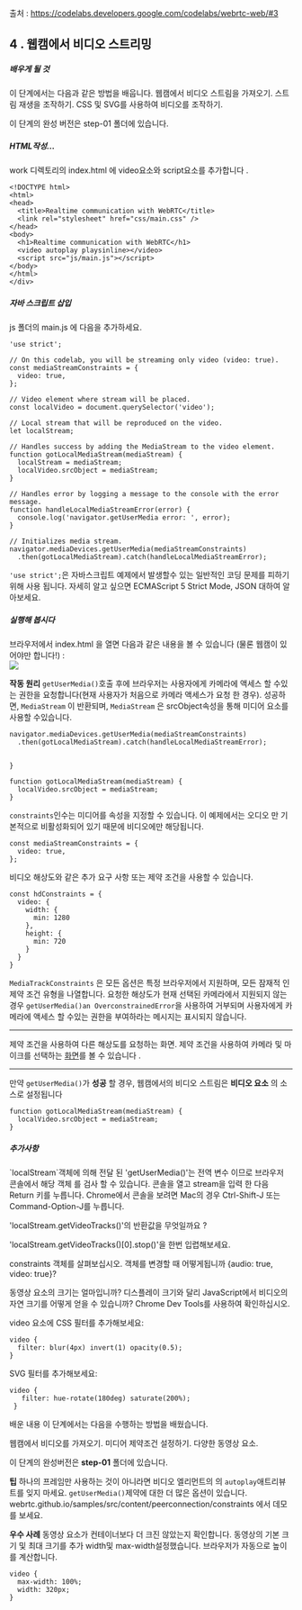 출처 : https://codelabs.developers.google.com/codelabs/webrtc-web/#3

<h2>4 . 웹캠에서 비디오 스트리밍</h2>

<h5>배우게 될 것</h5>
  이 단계에서는 다음과 같은 방법을 배웁니다.
  웹캠에서 비디오 스트림을 가져오기.
  스트림 재생을 조작하기.
  CSS 및 SVG를 사용하여 비디오를 조작하기.
  
이 단계의 완성 버전은 step-01 폴더에 있습니다.


<h5>HTML작성...</h5>
work 디렉토리의 index.html 에 video요소와 script요소를 추가합니다 .

~~~
<!DOCTYPE html>
<html>
<head>
  <title>Realtime communication with WebRTC</title>
  <link rel="stylesheet" href="css/main.css" />
</head>
<body>
  <h1>Realtime communication with WebRTC</h1>
  <video autoplay playsinline></video>
  <script src="js/main.js"></script>
</body>
</html>
</div>
~~~

<h5>자바 스크립트 삽입</h5>
js 폴더의 main.js 에 다음을 추가하세요.

~~~
'use strict';

// On this codelab, you will be streaming only video (video: true).
const mediaStreamConstraints = {
  video: true,
};

// Video element where stream will be placed.
const localVideo = document.querySelector('video');

// Local stream that will be reproduced on the video.
let localStream;

// Handles success by adding the MediaStream to the video element.
function gotLocalMediaStream(mediaStream) {
  localStream = mediaStream;
  localVideo.srcObject = mediaStream;
}

// Handles error by logging a message to the console with the error message.
function handleLocalMediaStreamError(error) {
  console.log('navigator.getUserMedia error: ', error);
}

// Initializes media stream.
navigator.mediaDevices.getUserMedia(mediaStreamConstraints)
  .then(gotLocalMediaStream).catch(handleLocalMediaStreamError);
~~~

`'use strict';`은 자바스크립트 예제에서 발생할수 있는 일반적인 코딩 문제를 피하기 위해 사용 됩니다.
자세히 알고 싶으면 ECMAScript 5 Strict Mode, JSON 대하여 알아보세요.

<h5>실행해 봅시다</h5>
브라우저에서 index.html 을 열면 다음과 같은 내용을 볼 수 있습니다 (물론 웹캠이 있어야만 합니다!) :
<br>
<img src="https://codelabs.developers.google.com/codelabs/webrtc-web/img/fe2d10aa2ccc033.png">
<br>

__작동 원리__
`getUserMedia()`호출 후에 브라우저는 사용자에게 카메라에 액세스 할 수있는 권한을 요청합니다(현재 사용자가 처음으로 카메라 액세스가 요청 한 경우).
성공하면, `MediaStream` 이 반환되며, `MediaStream` 은 srcObject속성을 통해 미디어 요소를 사용할 수있습니다.
~~~
navigator.mediaDevices.getUserMedia(mediaStreamConstraints)
  .then(gotLocalMediaStream).catch(handleLocalMediaStreamError);


}
~~~
~~~
function gotLocalMediaStream(mediaStream) {
  localVideo.srcObject = mediaStream;
}
~~~
`constraints`인수는 미디어를 속성을 지정할 수 있습니다.
이 예제에서는 오디오 만 기본적으로 비활성화되어 있기 때문에 비디오에만 해당됩니다.

~~~
const mediaStreamConstraints = {
  video: true,
};
~~~
비디오 해상도와 같은 추가 요구 사항 또는 제약 조건을 사용할 수 있습니다.

~~~
const hdConstraints = {
  video: {
    width: {
      min: 1280
    },
    height: {
      min: 720
    }
  }
}
~~~
`MediaTrackConstraints` 은 모든 옵션은 특정 브라우저에서 지원하며, 모든 잠재적 인 제약 조건 유형을 나열합니다. 
요청한 해상도가 현재 선택된 카메라에서 지원되지 않는 경우 `getUserMedia()an OverconstrainedError`을 사용하여 거부되며
사용자에게 카메라에 액세스 할 수있는 권한을 부여하라는 메시지는 표시되지 않습니다.

---
제약 조건을 사용하여 다른 해상도를 요청하는 <a herf="https://simpl.info/getusermedia/constraints/">화면</a>.
제약 조건을 사용하여 카메라 및 마이크를 선택하는 <a href="https://simpl.info/getusermedia/sources/">화면</a>를 볼 수 있습니다 .

---
만약 `getUserMedia()`가 __성공__ 할 경우, 웹캠에서의 비디오 스트림은 __비디오 요소__ 의 소스로 설정됩니다

~~~
function gotLocalMediaStream(mediaStream) {
  localVideo.srcObject = mediaStream;
}
~~~

<h5>추가사항</h5>
`localStream`객체에 의해 전달 된 'getUserMedia()'는 전역 변수 이므로 브라우저 콘솔에서 해당 객체 를 검사 할 수 있습니다. 
콘솔을 열고 stream을 입력 한 다음 Return 키를 누릅니다. 
Chrome에서 콘솔을 보려면 Mac의 경우 Ctrl-Shift-J 또는 Command-Option-J를 누릅니다.

'localStream.getVideoTracks()'의 반환값을 무엇일까요 ?

'localStream.getVideoTracks()[0].stop()'을 한번 입렵해보세요.

constraints 객체를 살펴보십시오. 객체를 변경할 때 어떻게됩니까 {audio: true, video: true}?

동영상 요소의 크기는 얼마입니까? 디스플레이 크기와 달리 JavaScript에서 비디오의 자연 크기를 어떻게 얻을 수 있습니까? Chrome Dev Tools를 사용하여 확인하십시오.

video 요소에 CSS 필터를 추가해보세요:
~~~
video {
  filter: blur(4px) invert(1) opacity(0.5);
}
~~~

SVG 필터를 추가해보세요:
~~~
video {
   filter: hue-rotate(180deg) saturate(200%);
 }
 ~~~
 
배운 내용
이 단계에서는 다음을 수행하는 방법을 배웠습니다.

  웹캠에서 비디오를 가져오기.
  미디어 제약조건 설정하기.
  다양한 동영상 요소.
  
  이 단계의 완성버전은 __step-01__ 폴더에 있습니다.

__팁__
하나의 프레임만 사용하는 것이 아니라면 비디오 엘리먼트의 의 `autoplay`애트리뷰트를 잊지 마세요. 
`getUserMedia()`제약에 대한 더 많은 옵션이 있습니다. webrtc.github.io/samples/src/content/peerconnection/constraints 에서 데모를 보세요.

__우수 사례__
동영상 요소가 컨테이너보다 더 크진 않았는지 확인합니다. 
동영상의 기본 크기 및 최대 크기를 추가 width및 max-width설정했습니다. 브라우저가 자동으로 높이를 계산합니다.
~~~
video {
  max-width: 100%;
  width: 320px;
}
~~~

